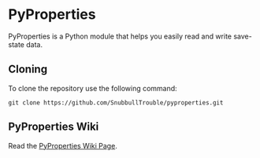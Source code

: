 # PyProperties
PyProperties is a Python module that helps you easily read and write save-state data.

## Cloning
To clone the repository use the following command:

```
git clone https://github.com/SnubbullTrouble/pyproperties.git
```

## PyProperties Wiki
Read the [PyProperties Wiki Page](https://github.com/SnubbullTrouble/pyproperties/wiki).

